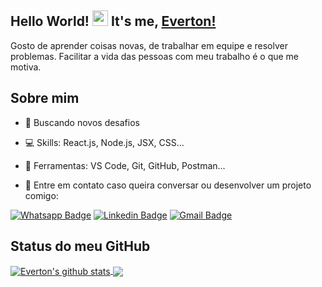 ## Hello World! <img src="https://media.giphy.com/media/hvRJCLFzcasrR4ia7z/giphy.gif" width="25px"> It's me, [Everton!](https://www.linkedin.com/in/everton-carvalho-9395a6137/)

Gosto de aprender coisas novas, de trabalhar em equipe e resolver problemas. Facilitar a vida das pessoas com meu trabalho é o que me motiva.



## Sobre mim

- 🚀 Buscando novos desafios

- 💻 Skills: React.js, Node.js, JSX, CSS...

- 💼 Ferramentas: VS Code, Git, GitHub, Postman...

- 💌 Entre em contato caso queira conversar ou desenvolver um projeto comigo:


[![Whatsapp Badge](https://img.shields.io/badge/WhatsApp-25D366?style=for-the-badge&logo=whatsapp&logoColor=white)](https://wa.me/5511959766136)
[![Linkedin Badge](https://img.shields.io/badge/LinkedIn-0077B5?style=for-the-badge&logo=linkedin&logoColor=white)](https://www.linkedin.com/in/everton-carvalho-9395a6137/)
[![Gmail Badge](https://img.shields.io/badge/Gmail-D14836?style=for-the-badge&logo=gmail&logoColor=white)](mailto:toncarvalhosk@gmail.com)



## Status do meu GitHub

<a href="https://github.com/anuraghazra/github-readme-stats">
  <img align="center" src="https://github-readme-stats.anuraghazra1.vercel.app/api?username=EvertonCarvalho1&show_icons=true&include_all_commits=true&theme=vision-friendly-dark&count_private=true&bg_color=#7d0a29
" alt="Everton's github stats" />
</a>
<a href="https://github.com/anuraghazra/github-readme-stats">
<img align="center" src="https://github-readme-stats.anuraghazra1.vercel.app/api/top-langs/?username=EvertonCarvalho1&layout=compact&theme=vision-friendly-dark" />
</a>




